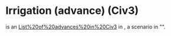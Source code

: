# Irrigation (advance) (Civ3)

 is an [List%20of%20advances%20in%20Civ3](advance) in , a scenario in "".